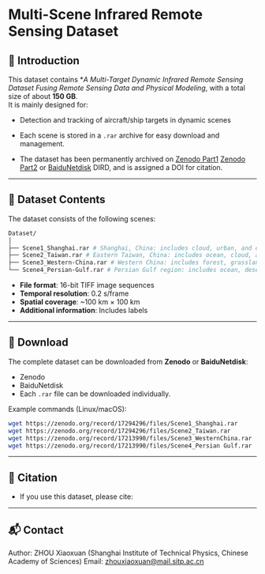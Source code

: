 # Multi-Scene Infrared Remote Sensing Dataset

## 📖 Introduction
This dataset contains **A Multi-Target Dynamic Infrared Remote Sensing Dataset Fusing Remote Sensing Data and Physical Modeling*, with a total size of about **150 GB**.  
It is mainly designed for:  
- Detection and tracking of aircraft/ship targets in dynamic scenes  

- Each scene is stored in a `.rar` archive for easy download and management.  
- The dataset has been permanently archived on [Zenodo Part1]([https://zenodo.org/records/17294296]) [Zenodo Part2]([https://zenodo.org/records/17213990]) or [BaiduNetdisk](https://pan.baidu.com/s/11fGqpjKCtvAi3j83nN2hsw) DIRD, and is assigned a DOI for citation.  

---

## 📂 Dataset Contents
The dataset consists of the following scenes:
```bash
Dataset/
│
├── Scene1_Shanghai.rar # Shanghai, China: includes cloud, urban, and ocean scenes
├── Scene2_Taiwan.rar # Eastern Taiwan, China: includes ocean, cloud, and grassland scenes
├── Scene3_Western-China.rar # Western China: includes forest, grassland, and snow mountain scenes
└── Scene4_Persian-Gulf.rar # Persian Gulf region: includes ocean, desert, and urban scenes
```

- **File format**: 16-bit TIFF image sequences  
- **Temporal resolution**: 0.2 s/frame  
- **Spatial coverage**: ~100 km × 100 km  
- **Additional information**: Includes labels  

---

## 🔗 Download
The complete dataset can be downloaded from **Zenodo** or **BaiduNetdisk**:  

- Zenodo
- BaiduNetdisk
- Each `.rar` file can be downloaded individually.  

Example commands (Linux/macOS):
```bash
wget https://zenodo.org/record/17294296/files/Scene1_Shanghai.rar
wget https://zenodo.org/record/17294296/files/Scene2_Taiwan.rar
wget https://zenodo.org/record/17213990/files/Scene3_WesternChina.rar
wget https://zenodo.org/record/17213990/files/Scene4_Persian Gulf.rar
```
---
## 📑 Citation
- If you use this dataset, please cite:

---
## 📬 Contact
Author: ZHOU Xiaoxuan (Shanghai Institute of Technical Physics, Chinese Academy of Sciences)
Email: zhouxiaoxuan@mail.sitp.ac.cn
